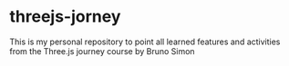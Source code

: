# threejs-jorney
This is my personal repository to point all learned features and activities from the Three.js journey course by Bruno Simon
